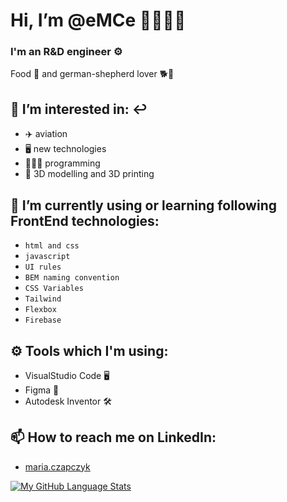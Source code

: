  # Hi, I’m @__eMCe__ 🙋🏽‍♀️👋 
### I'm an R&D engineer ⚙️ 
Food 🍔 and german-shepherd lover 🐕🐺

## 👀 I’m interested in: ↩️
 - ✈️    aviation 
- 🖥   new technologies 
 - 👩🏽‍💻   programming  
 - 🧊   3D modelling and 3D printing 

## 🌱 I’m currently using or learning following FrontEnd technologies:

-  `html and css` 
-  `javascript`
-  `UI rules`
-  `BEM naming convention`
-  `CSS Variables`
-  `Tailwind`
-  `Flexbox`
-  `Firebase`

## ⚙️ Tools which I'm using:

- VisualStudio Code 🖥
- Figma 🎨
- Autodesk Inventor 🛠

## 📫 How to reach me on LinkedIn: 
- [maria.czapczyk](https://www.linkedin.com/in/maria-czapczyk/)




[![My GitHub Language Stats](https://github-readme-stats.vercel.app/api/top-langs/?username=MarieeCzy&langs_count=5&theme=tokyonight)]()


<!---
MarieeCzy/MarieeCzy is a ✨ special ✨ repository because its `README.md` (this file) appears on your GitHub profile.
You can click the Preview link to take a look at your changes.
--->
